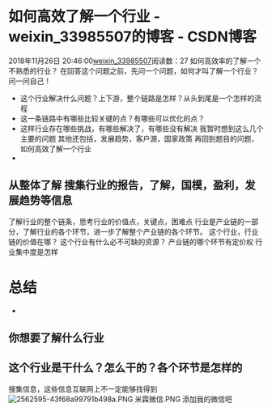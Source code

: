 # 如何高效了解一个行业 - weixin_33985507的博客 - CSDN博客
2018年11月26日 20:46:00[weixin_33985507](https://me.csdn.net/weixin_33985507)阅读数：27
如何高效率的了解一个不熟悉的行业？
在回答这个问题之前，先问一个问题，如何才叫了解一个行业？问一问自己！
- 这个行业解决什么问题？上下游，整个链路是怎样？从头到尾是一个怎样的流程
- 这一条链路中有哪些比较关键的点？有哪些可以优化的点？
- 这样行业存在哪些挑战，有哪些解决了，有哪些没有解决
我暂时想到这么几个主要的问题
其他还包括，发展趋势，客户源，国家政策
再回到题目的问题，如何高效了解一个行业
- 
从整体了解
搜集行业的报告，了解，国模，盈利，发展趋势等信息
- 
了解行业的整个链条，思考行业的价值点，关键点，困难点
行业是产业链的一部分，了解行业的各个环节，进一步了解整个产业链的各个环节。
这个行业，行业链的价值在哪？
这个行业有什么必不可缺的资源？
产业链的哪个环节有定价权
行业集中度是怎样
# 总结
- 
你想要了解什么行业
- 
这个行业是干什么？怎么干的？各个环节是怎样的
- 
搜集信息，这些信息互联网上不一定能够找得到
![2562595-43f68a99791b498a.PNG](https://upload-images.jianshu.io/upload_images/2562595-43f68a99791b498a.PNG)
米霖微信.PNG
添加我的微信吧
